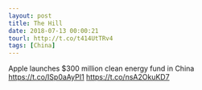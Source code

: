 ```yaml
---
layout: post
title: The Hill
date: 2018-07-13 00:00:21
tourl: http://t.co/t414UtTRv4
tags: [China]
---
```

Apple launches $300 million clean energy fund in China https://t.co/ISp0aAyPI1 https://t.co/nsA2OkuKD7